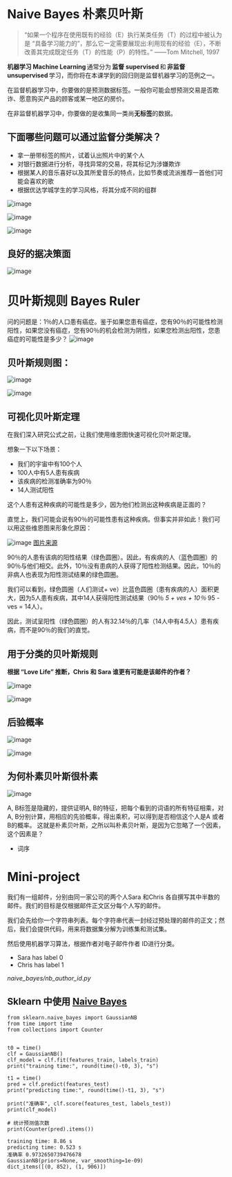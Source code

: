  

# Naive Bayes 朴素贝叶斯

> “如果一个程序在使用既有的经验（E）执行某类任务（T）的过程中被认为是 “具备学习能力的”，那么它一定需要展现出:利用现有的经验（E），不断改善其完成既定任务（T）的性能（P）的特性。”                                                            ——Tom Mitchell, 1997

**机器学习 Machine Learning** 通常分为 **监督 supervised** 和 **非监督 unsupervised** 学习，而你将在本课学到的回归则是监督机器学习的范例之一。

在监督机器学习中，你要做的是预测数据标签。一般你可能会想预测交易是否欺诈、愿意购买产品的顾客或某一地区的房价。

在非监督机器学习中，你要做的是收集同一类尚**无标签**的数据。

## 下面哪些问题可以通过监督分类解决？

- 拿一册带标签的照片，试着认出照片中的某个人
- 对银行数据进行分析，寻找异常的交易，将其标记为涉嫌欺诈
- 根据某人的音乐喜好以及其所爱音乐的特点，比如节奏或流派推荐一首他们可能会喜欢的歌
- 根据优达学城学生的学习风格，将其分成不同的组群

![image](https://raw.githubusercontent.com/hufe09/GitNote-Images/master/Picee/image.8v1y6aoblph.png)

![image](https://raw.githubusercontent.com/hufe09/GitNote-Images/master/Picee/image.2c7ks7jsk87.png)

![image](https://raw.githubusercontent.com/hufe09/GitNote-Images/master/Picee/image.sd5qoq71bte.png)

## 良好的据决策面

![image](https://raw.githubusercontent.com/hufe09/GitNote-Images/master/Picee/image.cjwkqoshu2.png)



# 贝叶斯规则 Bayes Ruler


问的问题是：1％的人口患有癌症。鉴于如果您患有癌症，您有90％的可能性检测阳性，如果您没有癌症，您有90％的机会检测为阴性，如果您检测出阳性，您患癌症的可能性是多少？
![image](https://raw.githubusercontent.com/hufe09/GitNote-Images/master/Picee/image.ldowhgvgmlq.png)

## 贝叶斯规则图：

![image](https://raw.githubusercontent.com/hufe09/GitNote-Images/master/Picee/image.j5jctjmu10t.png)

![image](https://raw.githubusercontent.com/hufe09/GitNote-Images/master/Picee/image.g5b7qbtvrwd.png)

## 可视化贝叶斯定理

在我们深入研究公式之前，让我们使用维恩图快速可视化贝叶斯定理。

想象一下以下场景：

- 我们的宇宙中有100个人
- 100人中有5人患有疾病
- 该疾病的检测准确率为90％
- 14人测试阳性

这个人患有这种疾病的可能性是多少，因为他们检测出这种疾病是正面的？

直觉上，我们可能会说有90％的可能性患有这种疾病。但事实并非如此！我们可以用这些维恩图来形象化原因：

![image](https://raw.githubusercontent.com/hufe09/GitNote-Images/master/Picee/image.u6ty36i3pu.png)
[图片来源](https://lavanya.ai/2019/05/16/bayes-theorem/)

90％的人患有该病的阳性结果（绿色圆圈）。因此，有疾病的人（蓝色圆圈）的90％与他们相交。此外，10％没有患病的人获得了阳性检测结果。因此，10％的非病人也表现为阳性测试结果的绿色圆圈。

我们可以看到，绿色圆圈（人们测试+ ve）比蓝色圆圈（患有疾病的人）面积更大，因为5人患有疾病，其中14人获得阳性测试结果（90％ *5 + ves + 10％* 95 -ves = 14人）。

因此，测试呈阳性（绿色圆圈）的人有32.14％的几率（14人中有4.5人）患有疾病，而不是90％的我们的直觉。

## 用于分类的贝叶斯规则

**根据 “Love Life” 推断，Chris 和 Sara 谁更有可能是该邮件的作者？**

![image](https://raw.githubusercontent.com/hufe09/GitNote-Images/master/Picee/image.eab4d516ltd.png)

![image](https://raw.githubusercontent.com/hufe09/GitNote-Images/master/Picee/image.24nhdppjeni.png)

## 后验概率

![image](https://raw.githubusercontent.com/hufe09/GitNote-Images/master/Picee/image.7fni2a5yfd.png)

![image](https://raw.githubusercontent.com/hufe09/GitNote-Images/master/Picee/image.sprnhzotig.png)

## 为何朴素贝叶斯很朴素

![image](https://raw.githubusercontent.com/hufe09/GitNote-Images/master/Picee/image.cf7pknyj74o.png)

A, B标签是隐藏的，提供证明A, B的特征，把每个看到的词语的所有特征相乘，对A, B分别计算，用相应的先验概率，得出乘积，可以得到是否相信这个人是A 或者B的概率。 这就是朴素贝叶斯，之所以叫朴素贝叶斯，是因为它忽略了一个因素，这个因素是？

- 词序

# Mini-project 

我们有一组邮件，分别由同一家公司的两个人Sara 和Chris 各自撰写其中半数的邮件。我们的目标是仅根据邮件正文区分每个人写的邮件。

我们会先给你一个字符串列表。每个字符串代表一封经过预处理的邮件的正文；然后，我们会提供代码，用来将数据集分解为训练集和测试集。

然后使用机器学习算法，根据作者对电子邮件作者 ID进行分类。

- Sara has label 0
- Chris has label 1

*naive_bayes/nb_author_id.py*

## Sklearn 中使用 [Naive Bayes](<https://scikit-learn.org/stable/modules/naive_bayes.html#naive-bayes>)

```
from sklearn.naive_bayes import GaussianNB
from time import time
from collections import Counter


t0 = time()
clf = GaussianNB()
clf_model = clf.fit(features_train, labels_train)
print("training time:", round(time()-t0, 3), "s")

t1 = time()
pred = clf.predict(features_test)
print("predicting time:", round(time()-t1, 3), "s")

print("准确率", clf.score(features_test, labels_test))
print(clf_model)

# 统计预测值次数
print(Counter(pred).items())
```

```
training time: 8.86 s
predicting time: 0.523 s
准确率 0.9732650739476678
GaussianNB(priors=None, var_smoothing=1e-09)
dict_items([(0, 852), (1, 906)])
```
